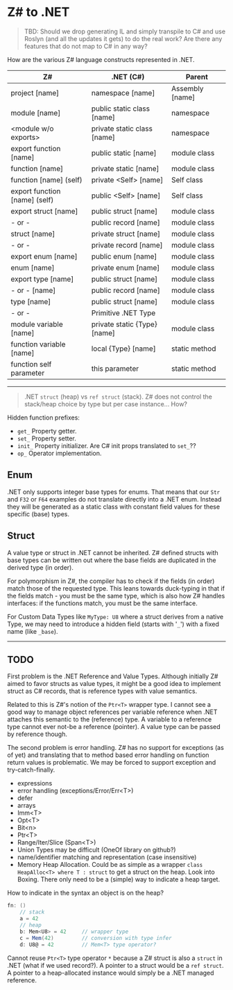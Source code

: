 # Z\# to .NET

> TBD: Should we drop generating IL and simply transpile to C# and use Roslyn (and all the updates it gets) to do the real work?
Are there any features that do not map to C# in any way?

How are the various Z# language constructs represented in .NET.

Z# | .NET (C#) | Parent
--|--|--
project [name] | namespace [name] | Assembly [name]
module [name] | public static class [name] | namespace
\<module w/o exports> | private static class [name] | namespace
export function [name] | public static [name] | module class
function [name] | private static [name] | module class
function [name] (self) | private \<Self> [name] | Self class
export function [name] (self) | public \<Self> [name] | Self class
export struct [name] | public struct [name] | module class
- or - | public record [name] | module class
struct [name] | private struct [name] | module class
- or - | private record [name] | module class
export enum [name] | public enum [name] | module class
enum [name] | private enum [name] | module class
export type [name] | public struct [name] | module class
- or - [name] | public record [name] | module class
type [name] | public struct [name] | module class
 \- or - | Primitive .NET Type |
module variable [name] | private static {Type} [name] | module class
function variable [name] | local {Type} [name] | static method
function self parameter | this parameter | static method

---

> .NET `struct` (heap) vs `ref struct` (stack). Z# does not control the stack/heap choice by type but per case instance... How?

Hidden function prefixes:

- `get_` Property getter.
- `set_` Property setter.
- `init_` Property initializer. Are C# init props translated to `set_`??
- `op_` Operator implementation.

## Enum

.NET only supports integer base types for enums. That means that our `Str` and `F32` or `F64` examples do not translate directly into a .NET enum. Instead they will be generated as a static class with constant field values for these specific (base) types.

## Struct

A value type or struct in .NET cannot be inherited. Z# defined structs with base types can be written out where the base fields are duplicated in the derived type (in order).

For polymorphism in Z#, the compiler has to check if the fields (in order) match those of the requested type. This leans towards duck-typing in that if the fields match - you must be the same type, which is also how Z# handles interfaces: if the functions match, you must be the same interface.

For Custom Data Types like `MyType: U8` where a struct derives from a native Type, we may need to introduce a hidden field (starts with '`_`') with a fixed name (like `_base`).

---

## TODO

First problem is the .NET Reference and Value Types. Although initially Z# aimed to favor structs as value types, it might be a good idea to implement struct as C# records, that is reference types with value semantics.

Related to this is Z#'s notion of the `Ptr<T>` wrapper type. I cannot see a good way to manage object references per variable reference when .NET attaches this semantic to the (reference) type. A variable to a reference type cannot ever not-be a reference (pointer). A value type can be passed by reference though.

The second problem is error handling. Z# has no support for exceptions (as of yet) and translating that to method based error handling on function return values is problematic. We may be forced to support exception and try-catch-finally.

- expressions
- error handling (exceptions/Error/Err\<T>)
- defer
- arrays
- Imm\<T>
- Opt\<T>
- Bit\<n>
- Ptr\<T>
- Range/Iter/Slice (Span\<T>)
- Union Types may be difficult (OneOf library on github?)
- name/identifier matching and representation (case insensitive)
- Memory Heap Allocation. Could be as simple as a wrapper `class HeapAlloc<T> where T : struct` to get a struct on the heap. Look into Boxing. There only need to be a (simple) way to indicate a heap target.

How to indicate in the syntax an object is on the heap?

```csharp
fn: ()
    // stack
    a = 42
    // heap
    b: Mem<U8> = 42     // wrapper type
    c = Mem(42)         // conversion with type infer
    d: U8@ = 42         // Mem<T> type operator?
```

Cannot reuse `Ptr<T>` type operator `*` because a Z# struct is also a `struct` in .NET (what if we used record?). A pointer to a struct would be a `ref struct`. A pointer to a heap-allocated instance would simply be a .NET managed reference.
